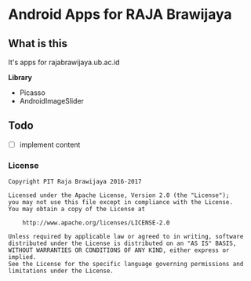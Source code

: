 # Android Apps for RAJA Brawijaya

## What is this
It's apps for rajabrawijaya.ub.ac.id

**Library**

- Picasso
- AndroidImageSlider

## Todo
- [ ] implement content


### License
    Copyright PIT Raja Brawijaya 2016-2017
    
    Licensed under the Apache License, Version 2.0 (the "License");
    you may not use this file except in compliance with the License.
    You may obtain a copy of the License at
    
        http://www.apache.org/licenses/LICENSE-2.0
    
    Unless required by applicable law or agreed to in writing, software
    distributed under the License is distributed on an "AS IS" BASIS,
    WITHOUT WARRANTIES OR CONDITIONS OF ANY KIND, either express or implied.
    See the License for the specific language governing permissions and
    limitations under the License.

